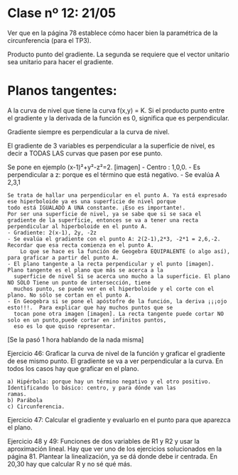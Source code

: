 # Clase nº 12: 21/05

Ver que en la página 78 establece cómo hacer bien la paramétrica de la circunferencia (para el TP3).

Producto punto del gradiente. La segunda se requiere que el vector unitario sea unitario para hacer el gradiente.

# Planos tangentes:

A la curva de nivel que tiene la curva f(x,y) = K.  Si el producto punto entre el gradiente y la derivada de la función es 0,
significa que es perpendicular.

Gradiente siempre es perpendicular a la curva de nivel.

El gradiente de 3 variables es perpendicular a la superficie de nivel, es decir a TODAS LAS curvas que pasen por ese punto.

Se pone en ejemplo (x-1)²+y²-z²=2. [imagen]
	- Centro : 			1,0,0.
	- Es perpendicular a z: 		porque es el término que está negativo.
	- Se evalúa A			2,3,1

	Se trata de hallar una perpendicular en el punto A. Ya está expresado ese hiperboloide ya es una superficie de nivel porque
	todo está IGUALADO A UNA constante. ¡Eso es importante!.
	Por ser una superficie de nivel, ya se sabe que si se saca el gradiente de la superficie, entonces se va a tener una recta
	perpendicular al hiperboloide en el punto A.
	- Gradiente: 2(x-1), 2y, -2z
	- Se evalúa el gradiente con el punto A: 2(2-1),2*3, -2*1 = 2,6,-2. Recordar que esa recta comienza en el punto A.
		Lo que se hace es la función de Geogebra EQUIPALENTE (o algo así), para graficar a partir del punto A.
	- El plano tangente a la recta perpendicular y el punto [imagen]. Plano tangente es el plano que más se acerca a la
	  superficie de nivel Si se acerca uno mucho a la superficie. El plano NO SOLO Tiene un punto de intersección, tiene
	  muchos punto, se puede ver en el hiperboloide y el corte con el plano. No sólo se cortan en el punto A.
	- En Geogebra si se pone el apóstofre de la función, la deriva ¡¡¡ojo esto!!!.  Para explicar que hay muchos puntos que se
	  tocan pone otra imagen [imagen]. La recta tangente puede cortar NO solo en un punto,puede cortar en infinitos puntos,
	  eso es lo que quiso representar.

[Se la pasó 1 hora hablando de la nada misma]

Ejercicio 46:
	Graficar la curva de nivel de la función y graficar el gradiente de ese mismo punto. El gradiente se va a ver
	perpendicular a la curva. En todos los casos hay que graficar en el plano.

	a) Hipérbola: porque hay un término negativo y el otro positivo. Identificando lo básico: centro, y para dónde van las
	ramas.
	b) Parábola
	c) Circunferencia.

Ejercicio 47:
	Calcular el gradiente y evaluarlo en el punto para que aparezca el plano.

Ejercicio 48 y 49:
	Funciones de dos variables de R1 y R2 y usar la aproximación lineal. Hay que ver uno de los ejercicios solucionados en la
	página 81. Plantear la linealización, ya se dá donde debe ir centrada. En 20,30 hay que calcular R y no sé qué más.
